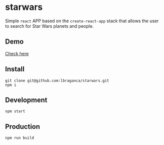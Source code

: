 # starwars

Simple `react` APP based on the `create-react-app` stack that allows the user to search for Star Wars planets and people.

## Demo

[Check here]()

## Install

```
git clone git@github.com:lbraganca/starwars.git
npm i
```

## Development

```
npm start
```

## Production

```
npm run build
```
